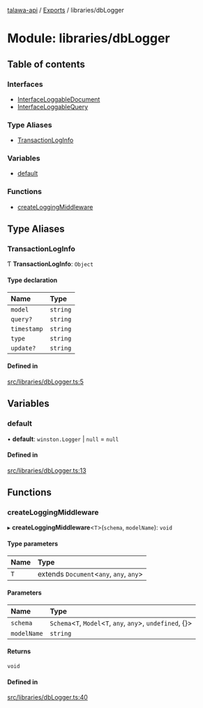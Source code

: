 [talawa-api](../README.md) / [Exports](../modules.md) / libraries/dbLogger

# Module: libraries/dbLogger

## Table of contents

### Interfaces

- [InterfaceLoggableDocument](../interfaces/libraries_dbLogger.InterfaceLoggableDocument.md)
- [InterfaceLoggableQuery](../interfaces/libraries_dbLogger.InterfaceLoggableQuery.md)

### Type Aliases

- [TransactionLogInfo](libraries_dbLogger.md#transactionloginfo)

### Variables

- [default](libraries_dbLogger.md#default)

### Functions

- [createLoggingMiddleware](libraries_dbLogger.md#createloggingmiddleware)

## Type Aliases

### TransactionLogInfo

Ƭ **TransactionLogInfo**: `Object`

#### Type declaration

| Name        | Type     |
| :---------- | :------- |
| `model`     | `string` |
| `query?`    | `string` |
| `timestamp` | `string` |
| `type`      | `string` |
| `update?`   | `string` |

#### Defined in

[src/libraries/dbLogger.ts:5](https://github.com/PalisadoesFoundation/talawa-api/blob/cf57ca9/src/libraries/dbLogger.ts#L5)

## Variables

### default

• **default**: `winston.Logger` \| `null` = `null`

#### Defined in

[src/libraries/dbLogger.ts:13](https://github.com/PalisadoesFoundation/talawa-api/blob/cf57ca9/src/libraries/dbLogger.ts#L13)

## Functions

### createLoggingMiddleware

▸ **createLoggingMiddleware**\<`T`\>(`schema`, `modelName`): `void`

#### Type parameters

| Name | Type                                      |
| :--- | :---------------------------------------- |
| `T`  | extends `Document`\<`any`, `any`, `any`\> |

#### Parameters

| Name        | Type                                                             |
| :---------- | :--------------------------------------------------------------- |
| `schema`    | `Schema`\<`T`, `Model`\<`T`, `any`, `any`\>, `undefined`, \{\}\> |
| `modelName` | `string`                                                         |

#### Returns

`void`

#### Defined in

[src/libraries/dbLogger.ts:40](https://github.com/PalisadoesFoundation/talawa-api/blob/cf57ca9/src/libraries/dbLogger.ts#L40)
